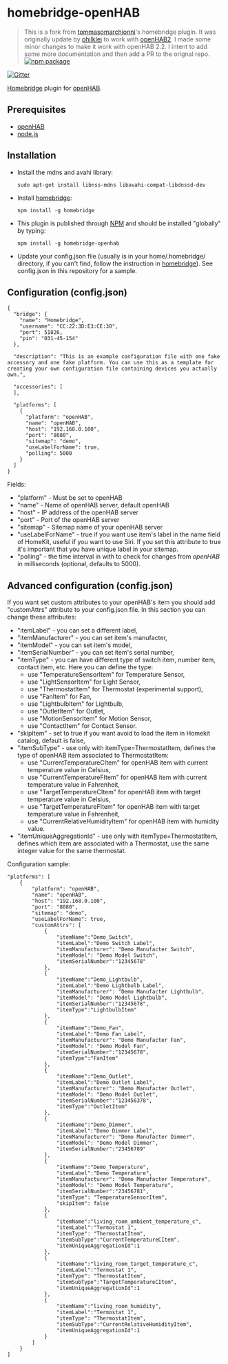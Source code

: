 # homebridge-openHAB

> This is a fork from [tommasomarchionni](https://github.com/tommasomarchionni/homebridge-openHAB)'s homebridge plugin. It was originally update by [philklei](https://github.com/philklei/homebridge-openHAB) to work with [openHAB2](http://www.openhab.org). I made some minor changes to make it work with openHAB 2.2. I intent to add some more documentation and then add a PR to the orignal repo.
[![npm package](https://nodei.co/npm-dl/homebridge-openhab.png?months=2)](https://nodei.co/npm/homebridge-openhab/)

[![Gitter](https://badges.gitter.im/tommasomarchionni/homebridge-openHAB.svg)](https://gitter.im/tommasomarchionni/homebridge-openHAB?utm_source=badge&utm_medium=badge&utm_campaign=pr-badge)

[Homebridge](https://www.npmjs.com/package/homebridge) plugin for [openHAB](http://www.openhab.org).

## Prerequisites
* [openHAB](http://www.openhab.org)
* [node.js](https://nodejs.org)

## Installation
* Install the mdns and avahi library:

  `sudo apt-get install libnss-mdns libavahi-compat-libdnssd-dev`
  
* Install [homebridge](https://www.npmjs.com/package/homebridge):

  `npm install -g homebridge`
  
* This plugin is published through [NPM](https://www.npmjs.com/package/homebridge-openhab) and should be installed "globally" by typing:
 
  `npm install -g homebridge-openhab`
  
* Update your config.json file (usually is in your home/.homebridge/ directory, if you can't find, follow the instruction in [homebridge](https://www.npmjs.com/package/homebridge)). See config.json in this repository for a sample.

## Configuration (config.json)
```
{
  "bridge": {
    "name": "Homebridge",
    "username": "CC:22:3D:E3:CE:30",
    "port": 51826,
    "pin": "031-45-154"
  },

  "description": "This is an example configuration file with one fake accessory and one fake platform. You can use this as a template for creating your own configuration file containing devices you actually own.",

  "accessories": [
  ],

  "platforms": [
    {
      "platform": "openHAB",
      "name": "openHAB",
      "host": "192.168.0.100",
      "port": "8080",
      "sitemap": "demo",
      "useLabelForName": true,
      "polling": 5000
    }
  ]
}
```
Fields:

* "platform" - Must be set to openHAB
* "name" - Name of openHAB server, default openHAB
* "host" - IP address of the openHAB server
* "port" - Port of the openHAB server
* "sitemap" - Sitemap name of your openHAB server
* "useLabelForName" - true if you want use item's label in the name field of HomeKit, useful if you want to use Siri. If you set this attribute to true it's important that you have unique label in your sitemap.
* "polling" - the time interval in with to check for changes from *openHAB* in milliseconds (optional, defaults to 5000).

## Advanced configuration (config.json)
If you want set custom attributes to your openHAB's item you should add "customAttrs" attribute to your config.json file.
In this section you can change these attributes:

* "itemLabel" - you can set a different label,
* "itemManufacturer" - you can set item's manufacter,
* "itemModel" - you can set item's model,
* "itemSerialNumber" - you can set item's serial number,
* "itemType" - you can have different type of switch item, number item, contact item, etc. Here you can define the type:
    * use "TemperatureSensorItem" for Temperature Sensor,
    * use "LightSensorItem" for Light Sensor,
    * use "ThermostatItem" for Thermostat (experimental support),
    * use "FanItem" for Fan,
    * use "LightbulbItem" for Lightbulb,
    * use "OutletItem" for Outlet,
    * use "MotionSensorItem" for Motion Sensor,
    * use "ContactItem" for Contact Sensor.
* "skipItem" - set to true if you want avoid to load the item in Homekit catalog, default is false,
* "itemSubType" - use only with itemType=ThermostatItem, defines the type of openHAB item associated to ThermostatItem:
    * use "CurrentTemperatureCItem" for openHAB item with current temperature value in Celsius,
    * use "CurrentTemperatureFItem" for openHAB item with current temperature value in Fahrenheit,
    * use "TargetTemperatureCItem" for openHAB item with target temperature value in Celsius,
    * use "TargetTemperatureFItem" for openHAB item with target temperature value in Fahrenheit,
    * use "CurrentRelativeHumidityItem" for openHAB item with humidity value.
* "itemUniqueAggregationId" - use only with itemType=ThermostatItem, defines which item are associated with a Thermostat, use the same integer value for the same thermostat.

Configuration sample:
```
"platforms": [
    {
        "platform": "openHAB",
        "name": "openHAB",
        "host": "192.168.0.100",
        "port": "8080",
        "sitemap": "demo",
        "useLabelForName": true,
        "customAttrs": [
            {
                "itemName":"Demo_Switch",
                "itemLabel":"Demo Switch Label",
                "itemManufacturer": "Demo Manufacter Switch",
                "itemModel": "Demo Model Switch",
                "itemSerialNumber":"12345678"
            },
            {
                "itemName":"Demo_Lightbulb",
                "itemLabel":"Demo Lightbulb Label",
                "itemManufacturer": "Demo Manufacter Lightbulb",
                "itemModel": "Demo Model Lightbulb",
                "itemSerialNumber":"12345678",
                "itemType":"LightbulbItem"
            },
            {
                "itemName":"Demo_Fan",
                "itemLabel":"Demo Fan Label",
                "itemManufacturer": "Demo Manufacter Fan",
                "itemModel": "Demo Model Fan",
                "itemSerialNumber":"12345678",
                "itemType":"FanItem"
            },
            {
                "itemName":"Demo_Outlet",
                "itemLabel":"Demo Outlet Label",
                "itemManufacturer": "Demo Manufacter Outlet",
                "itemModel": "Demo Model Outlet",
                "itemSerialNumber":"123456378",
                "itemType":"OutletItem"
            },
            {
                "itemName":"Demo_Dimmer",
                "itemLabel":"Demo Dimmer Label",
                "itemManufacturer": "Demo Manufacter Dimmer",
                "itemModel": "Demo Model Dimmer",
                "itemSerialNumber":"23456789"
            },
            {
                "itemName":"Demo_Temperature",
                "itemLabel":"Demo Temperature",
                "itemManufacturer": "Demo Manufacter Temperature",
                "itemModel": "Demo Model Temperature",
                "itemSerialNumber":"23456781",
                "itemType": "TemperatureSensorItem",
                "skipItem": false
            },
            {
                "itemName":"living_room_ambient_temperature_c",
                "itemLabel":"Termostat 1",
                "itemType": "ThermostatItem",
                "itemSubType":"CurrentTemperatureCItem",
                "itemUniqueAggregationId":1
            },
            {
                "itemName":"living_room_target_temperature_c",
                "itemLabel":"Termostat 1",
                "itemType": "ThermostatItem",
                "itemSubType":"TargetTemperatureCItem",
                "itemUniqueAggregationId":1
            },
            {
                "itemName":"living_room_humidity",
                "itemLabel":"Termostat 1",
                "itemType": "ThermostatItem",
                "itemSubType":"CurrentRelativeHumidityItem",
                "itemUniqueAggregationId":1
            }
        ]
    }
]
```
